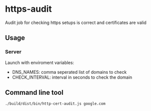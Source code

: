 # https-audit
Audit job for checking https setups is correct and certificates are valid

## Usage

### Server

Launch with enviroment variables:

* DNS_NAMES: comma seperated list of domains to check
* CHECK_INTERVAL: interval in seconds to check the domain


## Command line tool

``` bash
./build/dist/bin/http-cert-audit.js google.com
```
